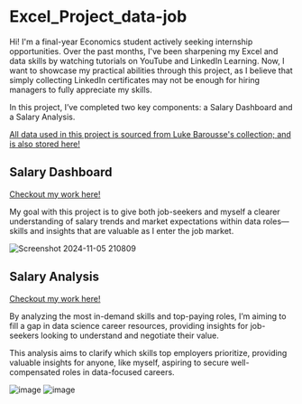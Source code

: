 # Excel_Project_data-job
Hi! I'm a final-year Economics student actively seeking internship opportunities. Over the past months, I've been sharpening my Excel and data skills by watching tutorials on YouTube and LinkedIn Learning. Now, I want to showcase my practical abilities through this project, as I believe that simply collecting LinkedIn certificates may not be enough for hiring managers to fully appreciate my skills.

In this project, I’ve completed two key components: a Salary Dashboard and a Salary Analysis.

[All data used in this project is sourced from Luke Barousse's collection; and is also stored here!](Datasets)

## Salary Dashboard 
[Checkout my work here!](Project_1-Dashboard) 

My goal with this project is to give both job-seekers and myself a clearer understanding of salary trends and market expectations within data roles—skills and insights that are valuable as I enter the job market.

![Screenshot 2024-11-05 210809](https://github.com/user-attachments/assets/51401d48-3590-4b49-b9f9-b715323f6a12)

## Salary Analysis 
[Checkout my work here!](Project_2-Analysis)

By analyzing the most in-demand skills and top-paying roles, I’m aiming to fill a gap in data science career resources, providing insights for job-seekers looking to understand and negotiate their value.

This analysis aims to clarify which skills top employers prioritize, providing valuable insights for anyone, like myself, aspiring to secure well-compensated roles in data-focused careers.

![image](https://github.com/user-attachments/assets/09b5e7e8-14b4-4ed9-8535-c53ad8a54500)
![image](https://github.com/user-attachments/assets/2c56ca16-903d-4b05-982b-0c94be4f7e4e)



